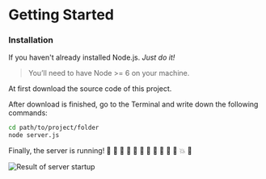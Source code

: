 # Getting Started


### Installation


If you haven't already installed Node.js. *Just do it!*


> You’ll need to have Node >= 6 on your machine.


At first download the source code of this project.


After download is finished, go to the Terminal and write down the following commands:


```bash
cd path/to/project/folder
node server.js
```

Finally, the server is running! :confetti_ball: :tada: :balloon: :tada: :balloon: :confetti_ball: :tada: :balloon: :tada: :balloon: :confetti_ball: :collision: :confetti_ball:


![Result of server startup](https://image.ibb.co/csd0Qm/Screen_Shot_2017_10_15_at_20_21_07.png)
